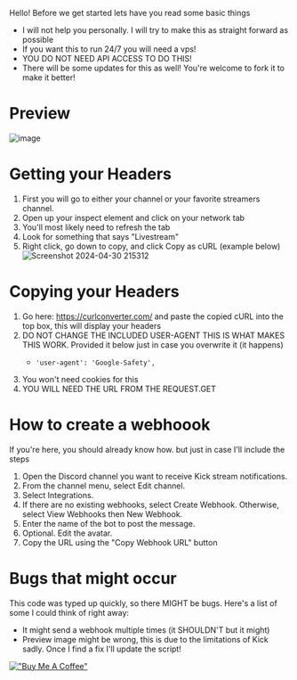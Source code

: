Hello! Before we get started lets have you read some basic things

- I will not help you personally. I will try to make this as straight forward as possible
- If you want this to run 24/7 you will need a vps!
- YOU DO NOT NEED API ACCESS TO DO THIS!
- There will be some updates for this as well! You're welcome to fork it to make it better!

Preview
========================
![image](https://github.com/AkaCurtis/kick-webhook/assets/63390006/887d7c8a-89b9-4531-a385-d33a94d11cf8)


Getting your Headers
========================

1. First you will go to either your channel or your favorite streamers channel. 
2. Open up your inspect element and click on your network tab
3. You'll most likely need to refresh the tab
4. Look for something that says "Livestream"
5. Right click, go down to copy, and click Copy as cURL (example below)
![Screenshot 2024-04-30 215312](https://github.com/AkaCurtis/kick-webhook/assets/63390006/c286db31-008e-4e7f-bdd3-9bb7fba84228)

Copying your Headers
========================
1. Go here: https://curlconverter.com/ and paste the copied cURL into the top box, this will display your headers 
2. DO NOT CHANGE THE INCLUDED USER-AGENT THIS IS WHAT MAKES THIS WORK. Provided it below just in case you overwrite it (it happens)
    -     'user-agent': 'Google-Safety',
3. You won't need cookies for this
4. YOU WILL NEED THE URL FROM THE REQUEST.GET

How to create a webhoook
========================
If you're here, you should already know how. but just in case I'll include the steps

1. Open the Discord channel you want to receive Kick stream notifications.
2. From the channel menu, select Edit channel.
3. Select Integrations.
4. If there are no existing webhooks, select Create Webhook. Otherwise, select View Webhooks then New Webhook.
5. Enter the name of the bot to post the message.
6. Optional. Edit the avatar.
7. Copy the URL using the "Copy Webhook URL" button

Bugs that might occur
========================
This code was typed up quickly, so there MIGHT be bugs. Here's a list of some I could think of right away:
- It might send a webhook multiple times (it SHOULDN'T but it might)
- Preview image might be wrong, this is due to the limitations of Kick sadly. Once I find a fix I'll update the script!

[!["Buy Me A Coffee"](https://www.buymeacoffee.com/assets/img/custom_images/orange_img.png)](https://cash.app/$WRDSY)
